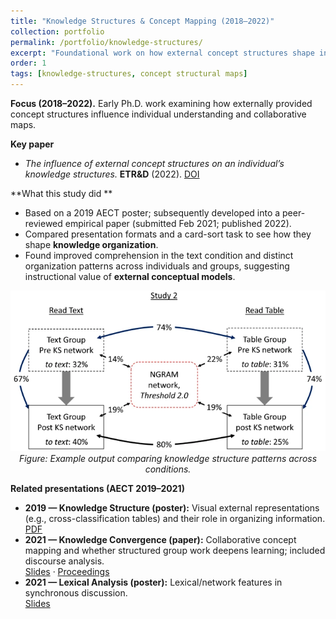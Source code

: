 ```yaml
---
title: "Knowledge Structures & Concept Mapping (2018–2022)"
collection: portfolio
permalink: /portfolio/knowledge-structures/
excerpt: "Foundational work on how external concept structures shape individual knowledge and collaborative mapping."
order: 1
tags: [knowledge-structures, concept structural maps]
---
```



**Focus (2018–2022).** Early Ph.D. work examining how externally provided concept structures influence individual understanding and collaborative maps.

**Key paper**
- *The influence of external concept structures on an individual’s knowledge structures.* **ETR&D** (2022). [DOI](http://dx.doi.org/10.1007/s11423-022-10144-6)

**What this study did **
- Based on a 2019 AECT poster; subsequently developed into a peer-reviewed empirical paper (submitted Feb 2021; published 2022).
- Compared presentation formats and a card-sort task to see how they shape **knowledge organization**.
- Found improved comprehension in the text condition and distinct organization patterns across individuals and groups, suggesting instructional value of **external conceptual models**.

<!-- Inline figure -->
<p align="center">
  <img src="/images/KS22_11423_2022_10144_Fig6_HTML.webp" alt="Example figure from ETR&D 2022 showing knowledge structure comparison" width="720">
  <br><em>Figure: Example output comparing knowledge structure patterns across conditions.</em>
</p>

**Related presentations (AECT 2019–2021)**
- **2019 — Knowledge Structure (poster):** Visual external representations (e.g., cross-classification tables) and their role in organizing information.  
  [PDF](https://mlee010.github.io/MinkyungLee/files/19KS.pdf)
- **2021 — Knowledge Convergence (paper):** Collaborative concept mapping and whether structured group work deepens learning; included discourse analysis.  
  [Slides](https://mlee010.github.io/MinkyungLee/files/21KC.pdf) · [Proceedings](https://mlee010.github.io/MinkyungLee/files/21KCproceeding.pdf)
- **2021 — Lexical Analysis (poster):** Lexical/network features in synchronous discussion.  
  [Slides](https://mlee010.github.io/MinkyungLee/files/21Lexical.pdf)
